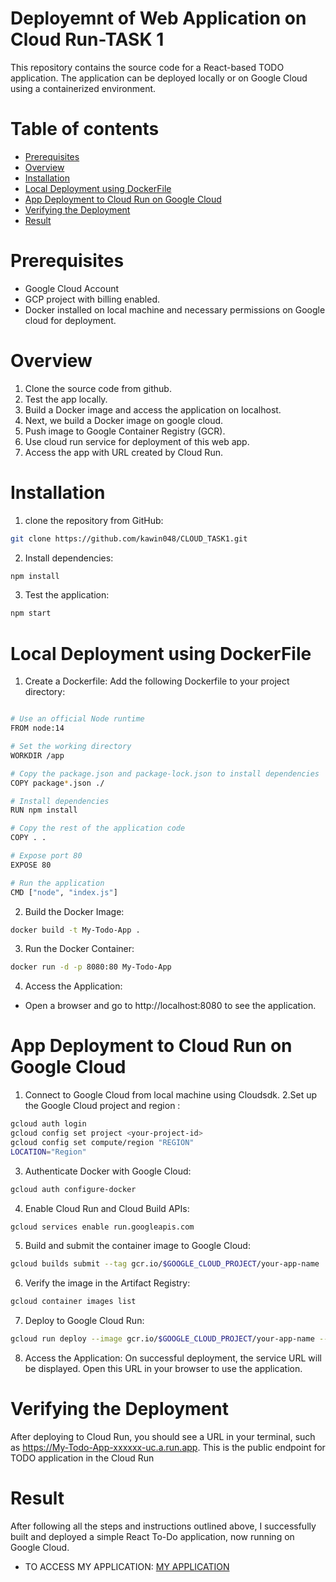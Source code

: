 # Deployemnt of Web Application on Cloud Run-TASK 1
This repository contains the source code for a React-based TODO application. The application can be deployed locally or on Google Cloud using a containerized environment.

# Table of contents
- [Prerequisites](https://github.com/kawin048/CLOUD_TASK1/blob/main/README.md#prerequisites)
- [Overview](https://github.com/kawin048/CLOUD_TASK1/blob/main/README.md#overview)
- [Installation](https://github.com/kawin048/CLOUD_TASK1/blob/main/README.md#installation)
- [Local Deployment using DockerFile](https://github.com/kawin048/CLOUD_TASK1/blob/main/README.md#local-deployment-using-dockerfile)
- [App Deployment to Cloud Run on Google Cloud](https://github.com/kawin048/CLOUD_TASK1/blob/main/README.md#app-deployment-to-cloud-run-on-google-cloud)
- [Verifying the Deployment](https://github.com/kawin048/CLOUD_TASK1/blob/main/README.md#verifying-the-deployment)
- [Result](https://github.com/kawin048/CLOUD_TASK1/blob/main/README.md#Result)

# Prerequisites
- Google Cloud Account 
- GCP project with billing enabled.
- Docker installed on local machine and necessary permissions on Google cloud for deployment.

# Overview
1. Clone the source code from github.
2. Test the app locally.
3. Build a Docker image and access the application on localhost.
4. Next, we build a Docker image on google cloud.
5. Push image to Google Container Registry (GCR).
6. Use cloud run service for deployment of this web app.
7. Access the app with URL created by Cloud Run.

# Installation
1. clone the repository from GitHub:
```bash
git clone https://github.com/kawin048/CLOUD_TASK1.git
```
2. Install dependencies:

```bash
npm install
```

3. Test the application:
```bash
npm start
```
# Local Deployment using DockerFile

1. Create a Dockerfile: Add the following Dockerfile to your project directory:

```bash

# Use an official Node runtime
FROM node:14

# Set the working directory
WORKDIR /app

# Copy the package.json and package-lock.json to install dependencies
COPY package*.json ./

# Install dependencies
RUN npm install

# Copy the rest of the application code
COPY . .

# Expose port 80
EXPOSE 80

# Run the application
CMD ["node", "index.js"]

```
2. Build the Docker Image:

```bash
docker build -t My-Todo-App .
```
3. Run the Docker Container:
```bash 
docker run -d -p 8080:80 My-Todo-App

```
4. Access the Application:
- Open a browser and go to http://localhost:8080 to see the application.

# App Deployment to Cloud Run on Google Cloud

1. Connect to Google Cloud from local machine using Cloudsdk.
2.Set up the Google Cloud project and region :
```bash
gcloud auth login
gcloud config set project <your-project-id>
gcloud config set compute/region "REGION"
LOCATION="Region"

```
3. Authenticate Docker with Google Cloud:
```bash
gcloud auth configure-docker
```
4. Enable Cloud Run and Cloud Build APIs:
```bash
gcloud services enable run.googleapis.com

```
5. Build and submit the container image to Google Cloud:
```bash
gcloud builds submit --tag gcr.io/$GOOGLE_CLOUD_PROJECT/your-app-name
```
6. Verify the image in the Artifact Registry:   
```bash
gcloud container images list
```
7. Deploy to Google Cloud Run:
```bash
gcloud run deploy --image gcr.io/$GOOGLE_CLOUD_PROJECT/your-app-name --allow-unauthenticated --region=$LOCATION
```
8. Access the Application:
On successful deployment, the service URL will be displayed. Open this URL in your browser to use the application.

# Verifying the Deployment
After deploying to Cloud Run, you should see a URL in your terminal, such as https://My-Todo-App-xxxxxx-uc.a.run.app. This is the public endpoint for TODO application in the Cloud Run

# Result
After following all the steps and instructions outlined above, I successfully built and deployed a simple React To-Do application, now running on Google Cloud.

- TO ACCESS MY APPLICATION: [MY APPLICATION](https://cloud-task1-vm-454757820311.us-central1.run.app)


  





